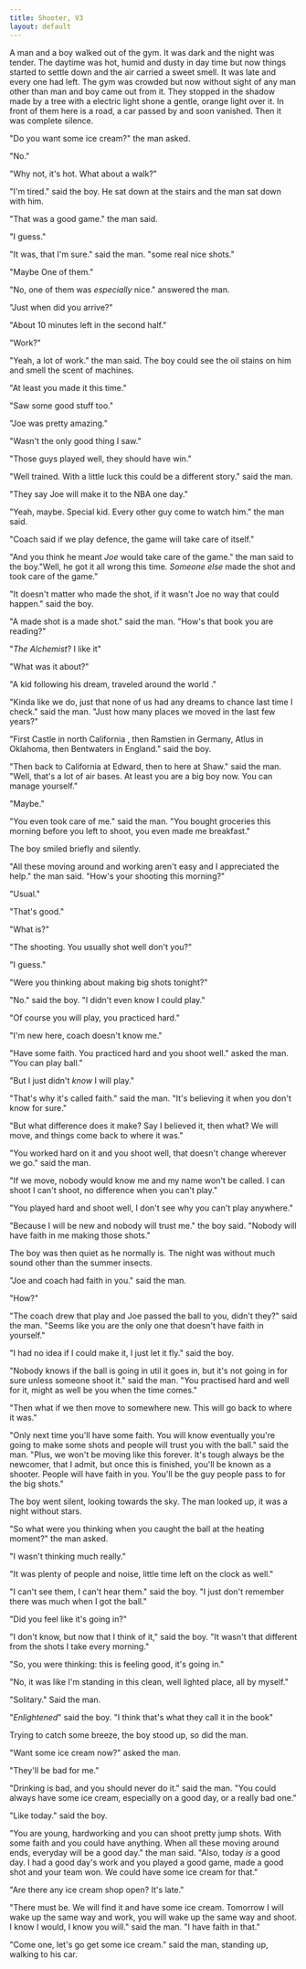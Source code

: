 ```yaml
---
title: Shooter, V3
layout: default
---
```


A man and a boy walked out of the gym. It was dark and the night was tender. The daytime was hot, humid and dusty in day time but now things started to settle down and the air carried a sweet smell. It was late and every one had left. The gym was crowded but now without sight of any man other than man and boy came out from it. They stopped in the shadow made by a tree with a electric light shone a gentle, orange light over it. In front of them here is a road, a car passed by and soon vanished. Then it was complete silence.

"Do you want some ice cream?" the man asked.

"No."

"Why not, it's hot. What about a walk?"

"I'm tired." said the boy. He sat down at the stairs and the man sat down with him.

"That was a good game." the man said.

"I guess."

"It was, that I'm sure." said the man. "some real nice shots."

"Maybe One of them."

"No, one of them was _especially_ nice." answered the man.

"Just when did you arrive?"

"About 10 minutes left in the second half."

"Work?"

"Yeah, a lot of work." the man said. The boy could see the oil stains on him and smell the scent of machines.

"At least you made it this time."

"Saw some good stuff too."

"Joe was pretty amazing."

"Wasn't the only good thing I saw."

"Those guys played well, they should have win."

"Well trained. With a little luck this could be a different story." said the man.

"They say Joe will make it to the NBA one day."

"Yeah, maybe. Special kid. Every other guy come to watch him." the man said.

"Coach said if we play defence, the game will take care of itself."

"And you think he meant _Joe_ would take care of the game." the man said to the boy."Well, he got it all wrong this time. _Someone else_ made the shot and took care of the game." 

"It doesn't matter who made the shot, if it wasn't Joe no way that could happen." said the boy.

"A made shot is a made shot." said the man. "How's that book you are reading?"

"_The Alchemist_? I like it"

"What was it about?"

"A kid following his dream, traveled around the world ."

"Kinda like we do, just that none of us had any dreams to chance last time I check." said the man. "Just how many places we moved in the last few years?"

"First Castle in north California , then Ramstien in Germany, Atlus in Oklahoma, then  Bentwaters in England." said the boy.

"Then back to California at Edward, then to here at Shaw." said the man. "Well, that's a lot of air bases. At least you are a big boy now. You can manage yourself."

"Maybe."

"You even took care of me." said the man. "You bought groceries this morning before you left to shoot, you even made me breakfast."

The boy smiled briefly and silently.

"All these moving around and working aren't easy and I appreciated the help." the man said. "How's your shooting this morning?"

"Usual."

"That's good."

"What is?"

"The shooting. You usually shot well don't you?"

"I guess."

"Were you thinking about making big shots tonight?"

"No." said the boy. "I didn't even know I could play."

"Of course you will play, you practiced hard."

"I'm new here, coach doesn't know me."

"Have some faith. You practiced hard and you shoot well." asked the man. "You can play ball."

"But I just didn't _know_ I will play."

"That's why it's called faith." said the man. "It's believing it when you don't know for sure."

"But what difference does it make? Say I believed it, then what? We will move, and things come back to where it was."

"You worked hard on it and you shoot well, that doesn't change wherever we go." said the man.

"If we move, nobody would know me and my name won't be called. I can shoot I can't shoot, no difference when you can't play."

"You played hard and shoot well, I don't see why you can't play anywhere."

"Because I will be new and nobody will trust me." the boy said. "Nobody will have faith in me making those shots."

The boy was then quiet as he normally is. The night was without much sound other than the summer insects.

"Joe and coach had faith in you." said the man.

"How?"

"The coach drew that play and Joe passed the ball to you, didn't they?" said the man. "Seems like you are the only one that doesn't have faith in yourself."

"I had no idea if I could make it, I just let it fly." said the boy.

"Nobody knows if the ball is going in util it goes in, but it's not going in for sure unless someone shoot it." said the man. "You practised hard and well for it, might as well be you when the time comes."

"Then what if we then move to somewhere new. This will go back to where it was."

"Only next time you'll have some faith. You will know eventually you're going to make some shots and people will trust you with the ball." said the man. "Plus, we won't be moving like this forever. It's tough always be the newcomer, that I admit, but once this is finished, you'll be known as a shooter. People will have faith in you. You'll be the guy people pass to for the big shots."

The boy went silent, looking towards the sky. The man looked up, it was a night without stars.

"So what were you thinking when you caught the ball at the heating moment?" the man asked.

"I wasn't thinking much really."

"It was plenty of people and noise, little time left on the clock as well."

"I can't see them, I can't hear them." said the boy. "I just don't remember there was much when I got the ball."

"Did you feel like it's going in?"

"I don't know, but now that I think of it," said the boy. "It wasn't that different from the shots I take every morning."

"So, you were thinking: this is feeling good, it's going in."

"No, it was like I'm standing in this clean, well lighted place, all by myself."

"Solitary." Said the man.

"_Enlightened_" said the boy. "I think that's what they call it in the book"

Trying to catch some breeze, the boy stood up, so did the man.

"Want some ice cream now?" asked the man.

"They'll be bad for me."

"Drinking is bad, and you should never do it." said the man. "You could always have some ice cream, especially on a good day, or a really bad one."

"Like today." said the boy.

"You are young, hardworking and you can shoot pretty jump shots. With some faith and you could have anything. When all these moving around ends, everyday will be a good day." the man said. "Also, today _is_ a good day. I had a good day's work and you played a good game, made a good shot and your team won. We could have some ice cream for that."

"Are there any ice cream shop open? It's late."

"There must be. We will find it and have some ice cream. Tomorrow I will wake up the same way and work, you will wake up the same way and shoot. I know I would, I know you will." said the man. "I have faith in that."

"Come one, let's go get some ice cream." said the man, standing up, walking to his car.